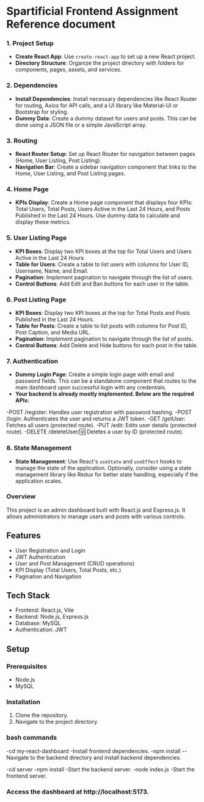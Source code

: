 # **Spartificial Frontend Assignment Reference document**

### 1. **Project Setup**

- **Create React App**: Use `create-react-app` to set up a new React project.
- **Directory Structure**: Organize the project directory with folders for components, pages, assets, and services.

### 2. **Dependencies**

- **Install Dependencies**: Install necessary dependencies like React Router for routing, Axios for API calls, and a UI library like Material-UI or Bootstrap for styling.
- **Dummy Data**: Create a dummy dataset for users and posts. This can be done using a JSON file or a simple JavaScript array.

### 3. **Routing**

- **React Router Setup**: Set up React Router for navigation between pages (Home, User Listing, Post Listing).
- **Navigation Bar**: Create a sidebar navigation component that links to the Home, User Listing, and Post Listing pages.

### 4. **Home Page**

- **KPIs Display**: Create a Home page component that displays four KPIs: Total Users, Total Posts, Users Active in the Last 24 Hours, and Posts Published in the Last 24 Hours. Use dummy data to calculate and display these metrics.

### 5. **User Listing Page**

- **KPI Boxes**: Display two KPI boxes at the top for Total Users and Users Active in the Last 24 Hours.
- **Table for Users**: Create a table to list users with columns for User ID, Username, Name, and Email.
- **Pagination**: Implement pagination to navigate through the list of users.
- **Control Buttons**: Add Edit and Ban buttons for each user in the table.

### 6. **Post Listing Page**

- **KPI Boxes**: Display two KPI boxes at the top for Total Posts and Posts Published in the Last 24 Hours.
- **Table for Posts**: Create a table to list posts with columns for Post ID, Post Caption, and Media URL.
- **Pagination**: Implement pagination to navigate through the list of posts.
- **Control Buttons**: Add Delete and Hide buttons for each post in the table.

### 7. **Authentication**

- **Dummy Login Page**: Create a simple login page with email and password fields. This can be a standalone component that routes to the main dashboard upon successful login with any credentials.
- **Your backend is already mostly implemented. Below are the required APIs:**

-POST /register: Handles user registration with password hashing.
-POST /login: Authenticates the user and returns a JWT token.
-GET /getUser: Fetches all users (protected route).
-PUT /edit: Edits user details (protected route).
-DELETE /deleteUser/:id: Deletes a user by ID (protected route).

### 8. **State Management**

- **State Management**: Use React's `useState` and `useEffect` hooks to manage the state of the application. Optionally, consider using a state management library like Redux for better state handling, especially if the application scales.

### Overview
This project is an admin dashboard built with React.js and Express.js. It allows administrators to manage users and posts with various controls.
## Features
- User Registration and Login
- JWT Authentication
- User and Post Management (CRUD operations)
- KPI Display (Total Users, Total Posts, etc.)
- Pagination and Navigation

## Tech Stack
- Frontend: React.js, Vite
- Backend: Node.js, Express.js
- Database: MySQL
- Authentication: JWT

## Setup

### Prerequisites
- Node.js
- MySQL

### Installation
1. Clone the repository.
2. Navigate to the project directory.

### bash commands
-cd my-react-dashboard
-Install frontend dependencies.
-npm install
--Navigate to the backend directory and install backend dependencies.

-cd server
-npm install
-Start the backend server.
-node index.js
-Start the frontend server.
### Access the dashboard at http://localhost:5173.
